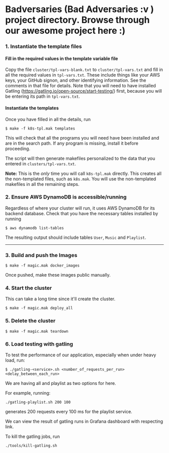 # Badversaries (Bad Adversaries :v ) project directory. Browse through our awesome project here :)

### 1. Instantiate the template files

#### Fill in the required values in the template variable file

Copy the file `cluster/tpl-vars-blank.txt` to `cluster/tpl-vars.txt`
and fill in all the required values in `tpl-vars.txt`.  These include
things like your AWS keys, your GitHub signon, and other identifying
information.  See the comments in that file for details. Note that you
will need to have installed Gatling
(https://gatling.io/open-source/start-testing/) first, because you
will be entering its path in `tpl-vars.txt`.

#### Instantiate the templates

Once you have filled in all the details, run

~~~
$ make -f k8s-tpl.mak templates
~~~

This will check that all the programs you will need have been
installed and are in the search path.  If any program is missing,
install it before proceeding.

The script will then generate makefiles personalized to the data that
you entered in `clusters/tpl-vars.txt`.

**Note:** This is the *only* time you will call `k8s-tpl.mak`
directly. This creates all the non-templated files, such as
`k8s.mak`.  You will use the non-templated makefiles in all the
remaining steps.

### 2. Ensure AWS DynamoDB is accessible/running

Regardless of where your cluster will run, it uses AWS DynamoDB
for its backend database. Check that you have the necessary tables
installed by running

~~~
$ aws dynamodb list-tables
~~~

The resulting output should include tables `User`, `Music` and `Playlist`.

----


### 3. Build and push the Images

~~~
$ make -f magic.mak docker_images
~~~
Once pushed, make these images public manually.

### 4. Start the cluster

This can take a long time since it'll create the cluster.
~~~
$ make -f magic.mak deploy_all
~~~

### 5. Delete the cluster

~~~
$ make -f magic.mak teardown
~~~

### 6. Load testing with gatling
To test the performance of our application, especially when under heavy load, run:

~~~
$ ./gatling-<service>.sh <number_of_requests_per_run> <delay_between_each_run>
~~~
We are having all and playlist as two options for <service> here.

 For example, running:
 
~~~
./gatling-playlist.sh 200 100
~~~
 
generates 200 requests every 100 ms for the playlist service.
  
We can view the result of gatling runs in Grafana dashboard with respecting link.
  
To kill the gatling jobs, run
  ~~~
./tools/kill-gatling.sh
~~~
 
